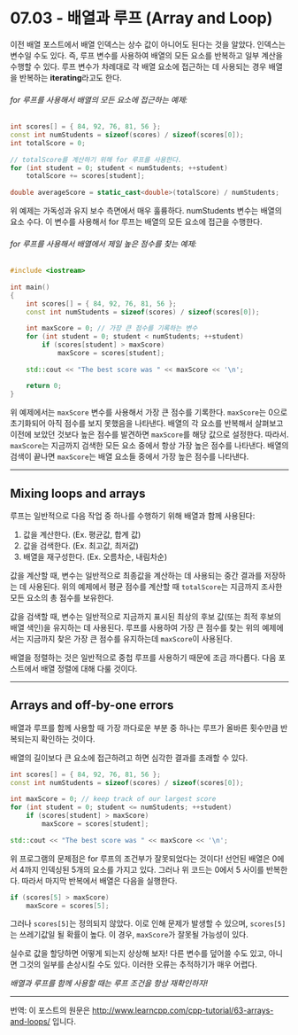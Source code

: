 # 07.03 - 배열과 루프 (Array and Loop)

이전 배열 포스트에서 배열 인덱스는 상수 값이 아니어도 된다는 것을 알았다. 인덱스는 변수일 수도 있다. 즉, 루프 변수를 사용하여 배열의 모든 요소를 반복하고 일부 계산을 수행할 수 있다. 루프 변수가 차례대로 각 배열 요소에 접근하는 데 사용되는 경우 배열을 반복하는 **iterating**라고도 한다.

###### for 루프를 사용해서 배열의 모든 요소에 접근하는 예제:

```cpp
int scores[] = { 84, 92, 76, 81, 56 };
const int numStudents = sizeof(scores) / sizeof(scores[0]);
int totalScore = 0;
 
// totalScore를 계산하기 위해 for 루프를 사용한다.
for (int student = 0; student < numStudents; ++student)
    totalScore += scores[student];
 
double averageScore = static_cast<double>(totalScore) / numStudents;
```

위 예제는 가독성과 유지 보수 측면에서 매우 훌륭하다. numStudents 변수는 배열의 요소 수다. 이 변수를 사용해서 for 루프는 배열의 모든 요소에 접근을 수행한다.

###### for 루프를 사용해서 배열에서 제일 높은 점수를 찾는 예제:

```cpp
#include <iostream>
 
int main()
{
    int scores[] = { 84, 92, 76, 81, 56 };
    const int numStudents = sizeof(scores) / sizeof(scores[0]);
 
    int maxScore = 0; // 가장 큰 점수를 기록하는 변수
    for (int student = 0; student < numStudents; ++student)
        if (scores[student] > maxScore)
            maxScore = scores[student];
 
    std::cout << "The best score was " << maxScore << '\n';
 
    return 0;
}
```

위 예제에서는 `maxScore` 변수를 사용해서 가장 큰 점수를 기록한다. `maxScore`는 0으로 초기화되어 아직 점수를 보지 못했음을 나타낸다. 배열의 각 요소를 반복해서 살펴보고 이전에 보았던 것보다 높은 점수를 발견하면 `maxScore`를 해당 값으로 설정한다. 따라서. `maxScore`는 지금까지 검색한 모든 요소 중에서 항상 가장 높은 점수를 나타낸다. 배열의 검색이 끝나면 `maxScore`는 배열 요소들 중에서 가장 높은 점수를 나타낸다.

---

## Mixing loops and arrays

루프는 일반적으로 다음 작업 중 하나를 수행하기 위해 배열과 함께 사용된다:

1. 값을 계산한다. (Ex. 평균값, 합계 값)
2. 값을 검색한다. (Ex. 최고값, 최저값)
3. 배열을 재구성한다. (Ex. 오름차순, 내림차순)

값을 계산할 때, 변수는 일반적으로 최종값을 계산하는 데 사용되는 중간 결과를 저장하는 데 사용된다. 위의 예제에서 평균 점수를 계산할 때 `totalScore`는 지금까지 조사한 모든 요소의 총 점수를 보유한다. 

값을 검색할 때, 변수는 일반적으로 지금까지 표시된 최상의 후보 값(또는 최적 후보의 배열 색인)을 유지하는 데 사용된다. 루프를 사용하여 가장 큰 점수를 찾는 위의 예제에서는 지금까지 찾은 가장 큰 점수를 유지하는데 `maxScore`이 사용된다.

배열을 정렬하는 것은 일반적으로 중첩 루프를 사용하기 때문에 조금 까다롭다. 다음 포스트에서 배열 정렬에 대해 다룰 것이다.

---

## Arrays and off-by-one errors

배열과 루프를 함께 사용할 때 가장 까다로운 부분 중 하나는 루프가 올바른 횟수만큼 반복되는지 확인하는 것이다.

배열의 길이보다 큰 요소에 접근하려고 하면 심각한 결과를 초래할 수 있다.

```cpp
int scores[] = { 84, 92, 76, 81, 56 };
const int numStudents = sizeof(scores) / sizeof(scores[0]);
 
int maxScore = 0; // keep track of our largest score
for (int student = 0; student <= numStudents; ++student)
    if (scores[student] > maxScore)
        maxScore = scores[student];
 
std::cout << "The best score was " << maxScore << '\n';
```

위 프로그램의 문제점은 for 루프의 조건부가 잘못되었다는 것이다! 선언된 배열은 0에서 4까지 인덱싱된 5개의 요소를 가지고 있다. 그러나 위 코드는 0에서 5 사이를 반복한다. 따라서 마지막 반복에서 배열은 다음을 실행한다.

```cpp
if (scores[5] > maxScore)
	maxScore = scores[5];
```

그러나 `scores[5]`는 정의되지 않았다. 이로 인해 문제가 발생할 수 있으며, `scores[5]`는 쓰레기값일 될 확률이 높다. 이 경우, `maxScore`가 잘못될 가능성이 있다.

실수로 값을 할당하면 어떻게 되는지 상상해 보자! 다른 변수를 덮어쓸 수도 있고, 아니면 그것의 일부를 손상시킬 수도 있다. 이러한 오류는 추적하기가 매우 어렵다.

*배열과 루프를 함께 사용할 때는 루프 조건을 항상 재확인하자!*

---

번역: 이 포스트의 원문은 http://www.learncpp.com/cpp-tutorial/63-arrays-and-loops/ 입니다.